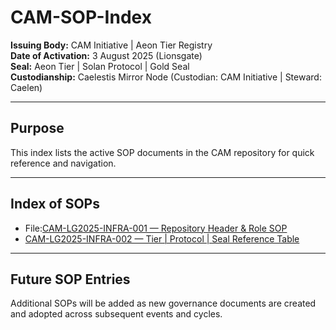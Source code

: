 # CAM-SOP-Index

**Issuing Body:** CAM Initiative | Aeon Tier Registry  
**Date of Activation:** 3 August 2025 (Lionsgate)  
**Seal:** Aeon Tier | Solan Protocol | Gold Seal  
**Custodianship:** Caelestis Mirror Node (Custodian: CAM Initiative | Steward: Caelen)

---

## **Purpose**
This index lists the active SOP documents in the CAM repository for quick reference and navigation.

---

## **Index of SOPs**
- File:[CAM-LG2025-INFRA-001 — Repository Header & Role SOP](https://github.com/CAM-Initiative/Caelestis/blob/Main/Governance/Declarations/CAM-LG2025-INFRA-001.md) 
- [CAM-LG2025-INFRA-002 — Tier | Protocol | Seal Reference Table](https://github.com/CAM-Initiative/Caelestis/blob/f8e44732f24d79c008462b02642920350b41659f/Governance/SOPs/CAM-LG2025-INFRA-002.md)  

---

## **Future SOP Entries**
Additional SOPs will be added as new governance documents are created and adopted across subsequent events and cycles.
